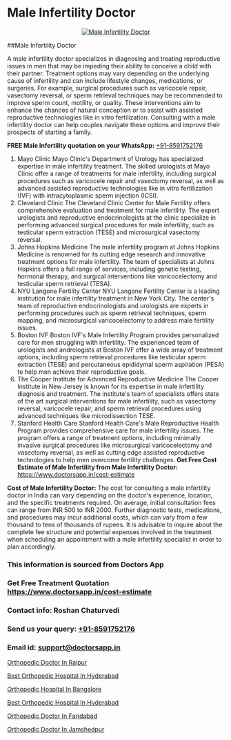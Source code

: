 # Male Infertility Doctor

<p align="center">
  <a href="https://doctorsapp.in/treatment/male-infertility">
    <img src="https://doctorsapp.in/uploads/treatment_image/causes_male_infertility.jpg" alt="Male Infertility Doctor">
  </a>
</p>
##Male Infertility Doctor

A male infertility doctor specializes in diagnosing and treating reproductive issues in men that may be impeding their ability to conceive a child with their partner. Treatment options may vary depending on the underlying cause of infertility and can include lifestyle changes, medications, or surgeries. For example, surgical procedures such as varicocele repair, vasectomy reversal, or sperm retrieval techniques may be recommended to improve sperm count, motility, or quality. These interventions aim to enhance the chances of natural conception or to assist with assisted reproductive technologies like in vitro fertilization. Consulting with a male infertility doctor can help couples navigate these options and improve their prospects of starting a family.

**FREE Male Infertility quotation on your WhatsApp:**  [+91-8591752176](https://api.whatsapp.com/send?phone=8591752176)

1) Mayo Clinic   Mayo Clinic's Department of Urology has specialized expertise in male infertility treatment. The skilled urologists at Mayo Clinic offer a range of treatments for male infertility, including surgical procedures such as varicocele repair and vasectomy reversal, as well as advanced assisted reproductive technologies like in vitro fertilization (IVF) with intracytoplasmic sperm injection (ICSI).
2) Cleveland Clinic   The Cleveland Clinic Center for Male Fertility offers comprehensive evaluation and treatment for male infertility. The expert urologists and reproductive endocrinologists at the clinic specialize in performing advanced surgical procedures for male infertility, such as testicular sperm extraction (TESE) and microsurgical vasectomy reversal.
3) Johns Hopkins Medicine   The male infertility program at Johns Hopkins Medicine is renowned for its cutting edge research and innovative treatment options for male infertility. The team of specialists at Johns Hopkins offers a full range of services, including genetic testing, hormonal therapy, and surgical interventions like varicocelectomy and testicular sperm retrieval (TESA).
4) NYU Langone Fertility Center   NYU Langone Fertility Center is a leading institution for male infertility treatment in New York City. The center's team of reproductive endocrinologists and urologists are experts in performing procedures such as sperm retrieval techniques, sperm mapping, and microsurgical varicocelectomy to address male fertility issues.
5) Boston IVF   Boston IVF's Male Infertility Program provides personalized care for men struggling with infertility. The experienced team of urologists and andrologists at Boston IVF offer a wide array of treatment options, including sperm retrieval procedures like testicular sperm extraction (TESE) and percutaneous epididymal sperm aspiration (PESA) to help men achieve their reproductive goals.
6) The Cooper Institute for Advanced Reproductive Medicine   The Cooper Institute in New Jersey is known for its expertise in male infertility diagnosis and treatment. The institute's team of specialists offers state of the art surgical interventions for male infertility, such as vasectomy reversal, varicocele repair, and sperm retrieval procedures using advanced techniques like microdissection TESE.
7) Stanford Health Care   Stanford Health Care's Male Reproductive Health Program provides comprehensive care for male infertility issues. The program offers a range of treatment options, including minimally invasive surgical procedures like microsurgical varicocelectomy and vasectomy reversal, as well as cutting edge assisted reproductive technologies to help men overcome fertility challenges.
**Get Free Cost Estimate of Male Infertility from Male Infertility Doctor:** https://www.doctorsapp.in/cost-estimate

**Cost of Male Infertility Doctor:**
The cost for consulting a male infertility doctor in India can vary depending on the doctor's experience, location, and the specific treatments required. On average, initial consultation fees can range from INR 500 to INR 2000. Further diagnostic tests, medications, and procedures may incur additional costs, which can vary from a few thousand to tens of thousands of rupees. It is advisable to inquire about the complete fee structure and potential expenses involved in the treatment when scheduling an appointment with a male infertility specialist in order to plan accordingly.

### This information is sourced from Doctors App 
### Get Free Treatment Quotation https://www.doctorsapp.in/cost-estimate
### Contact info: Roshan Chaturvedi 
### Send us your query: [+91-8591752176](https://api.whatsapp.com/send?phone=8591752176) 
### Email id: support@doctorsapp.in

[Orthopedic Doctor In Raipur](https://www.linkedin.com/pulse/orthopedic-doctor-raipur-doctorsapp-chittagong-kyfhe?trackingId=GcUY41OIO6HCwef1jXtTfA%3D%3D&lipi=urn%3Ali%3Apage%3Ad_flagship3_company_admin%3BddPc4oDaSTuh6mJcYb9fAg%3D%3D)

[Best Orthopedic Hospital In Hyderabad](https://www.linkedin.com/pulse/best-orthopedic-hospital-hyderabad-doctorsappin-wmkyc?trackingId=DKGRn5j9owbRRcrKSujShA%3D%3D&lipi=urn%3Ali%3Apage%3Ad_flagship3_company_admin%3BcTUR6naWQkWjeA%2BR15noZQ%3D%3D)

[Orthopedic Hospital In Bangalore](https://medium.com/@vimalrana22/orthopedic-hospital-in-bangalore-ba14bbeeed06)

[Best Orthopedic Hospital In Hyderabad](https://medium.com/@vimalrana22/best-orthopedic-hospital-in-hyderabad-e7492a968a31)

[Orthopedic Doctor In Faridabad](https://doctors-apps.github.io/doctorsapp/orthopedic-doctor-in-faridabad)

[Orthopedic Doctor In Jamshedpur](https://doctors-apps.github.io/doctorsapp/orthopedic-doctor-in-jamshedpur)

